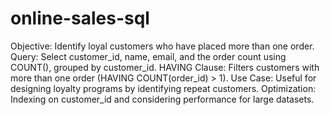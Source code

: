 # online-sales-sql
Objective: Identify loyal customers who have placed more than one order.
Query: Select customer_id, name, email, and the order count using COUNT(), grouped by customer_id.
HAVING Clause: Filters customers with more than one order (HAVING COUNT(order_id) > 1).
Use Case: Useful for designing loyalty programs by identifying repeat customers.
Optimization: Indexing on customer_id and considering performance for large datasets.
